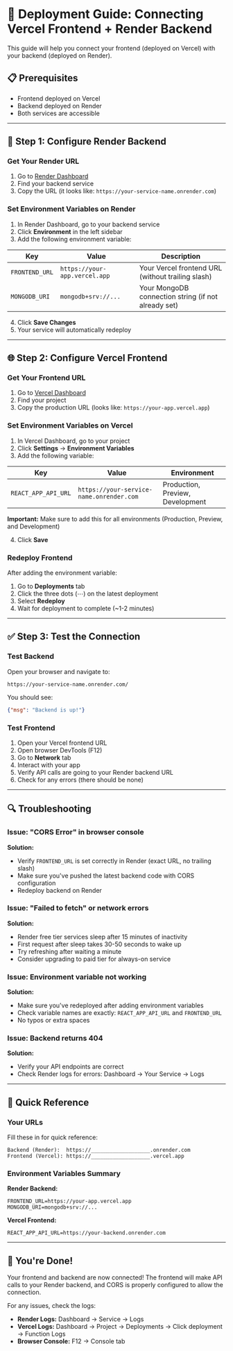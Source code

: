 # 🚀 Deployment Guide: Connecting Vercel Frontend + Render Backend

This guide will help you connect your frontend (deployed on Vercel) with your backend (deployed on Render).

## 📋 Prerequisites

- Frontend deployed on Vercel
- Backend deployed on Render
- Both services are accessible

---

## 🔧 Step 1: Configure Render Backend

### Get Your Render URL
1. Go to [Render Dashboard](https://dashboard.render.com/)
2. Find your backend service
3. Copy the URL (it looks like: `https://your-service-name.onrender.com`)

### Set Environment Variables on Render
1. In Render Dashboard, go to your backend service
2. Click **Environment** in the left sidebar
3. Add the following environment variable:

| Key | Value | Description |
|-----|-------|-------------|
| `FRONTEND_URL` | `https://your-app.vercel.app` | Your Vercel frontend URL (without trailing slash) |
| `MONGODB_URI` | `mongodb+srv://...` | Your MongoDB connection string (if not already set) |

4. Click **Save Changes**
5. Your service will automatically redeploy

---

## 🌐 Step 2: Configure Vercel Frontend

### Get Your Frontend URL
1. Go to [Vercel Dashboard](https://vercel.com/dashboard)
2. Find your project
3. Copy the production URL (looks like: `https://your-app.vercel.app`)

### Set Environment Variables on Vercel
1. In Vercel Dashboard, go to your project
2. Click **Settings** → **Environment Variables**
3. Add the following variable:

| Key | Value | Environment |
|-----|-------|-------------|
| `REACT_APP_API_URL` | `https://your-service-name.onrender.com` | Production, Preview, Development |

**Important:** Make sure to add this for all environments (Production, Preview, and Development)

4. Click **Save**

### Redeploy Frontend
After adding the environment variable:
1. Go to **Deployments** tab
2. Click the three dots (⋯) on the latest deployment
3. Select **Redeploy**
4. Wait for deployment to complete (~1-2 minutes)

---

## ✅ Step 3: Test the Connection

### Test Backend
Open your browser and navigate to:
```
https://your-service-name.onrender.com/
```

You should see:
```json
{"msg": "Backend is up!"}
```

### Test Frontend
1. Open your Vercel frontend URL
2. Open browser DevTools (F12)
3. Go to **Network** tab
4. Interact with your app
5. Verify API calls are going to your Render backend URL
6. Check for any errors (there should be none)

---

## 🔍 Troubleshooting

### Issue: "CORS Error" in browser console
**Solution:**
- Verify `FRONTEND_URL` is set correctly in Render (exact URL, no trailing slash)
- Make sure you've pushed the latest backend code with CORS configuration
- Redeploy backend on Render

### Issue: "Failed to fetch" or network errors
**Solution:**
- Render free tier services sleep after 15 minutes of inactivity
- First request after sleep takes 30-50 seconds to wake up
- Try refreshing after waiting a minute
- Consider upgrading to paid tier for always-on service

### Issue: Environment variable not working
**Solution:**
- Make sure you've redeployed after adding environment variables
- Check variable names are exactly: `REACT_APP_API_URL` and `FRONTEND_URL`
- No typos or extra spaces

### Issue: Backend returns 404
**Solution:**
- Verify your API endpoints are correct
- Check Render logs for errors: Dashboard → Your Service → Logs

---

## 📝 Quick Reference

### Your URLs
Fill these in for quick reference:

```
Backend (Render):  https://___________________.onrender.com
Frontend (Vercel): https://___________________.vercel.app
```

### Environment Variables Summary

**Render Backend:**
```
FRONTEND_URL=https://your-app.vercel.app
MONGODB_URI=mongodb+srv://...
```

**Vercel Frontend:**
```
REACT_APP_API_URL=https://your-backend.onrender.com
```

---

## 🎉 You're Done!

Your frontend and backend are now connected! The frontend will make API calls to your Render backend, and CORS is properly configured to allow the connection.

For any issues, check the logs:
- **Render Logs:** Dashboard → Service → Logs
- **Vercel Logs:** Dashboard → Project → Deployments → Click deployment → Function Logs
- **Browser Console:** F12 → Console tab


